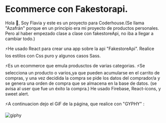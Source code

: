 # Ecommerce con Fakestorapi.

Hola 👋, Soy Flavia y este es un proyecto para Coderhouse.(Se llama "Azafrán" porque en un principio era mi proyecto de productos personales. Pero al haber empezado clase a clase con fakestoreApi, no iba a llegar a cambiar todo.)

⚡He usado React para crear una app sobre la api "FakestoreApi".
Realice los estilos con Css puro y algunos casos Sass.

⚡Es un ecommerce que emula produsctos de varias categorias.
⚡Se selecciona un producto o varios,ya que pueden acumularse en el carrito de compras, y una vez decidida la compra se pide los datos del comprador/a y se genera una orden de compra que se almacena en la base de datos. (se avisa al user que fue un éxito la compra.)
He usado Firebase, React-icons, y sweet alert.

⚡A continuacion dejo el GiF de la página, que realice con "GYPHY" :


![giphy](https://user-images.githubusercontent.com/104147078/196457203-b03bb5d1-f3a6-4965-8af4-78572f0f4327.gif)
